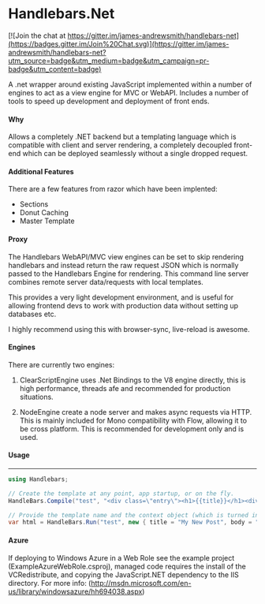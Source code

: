 Handlebars.Net
=================

[![Join the chat at https://gitter.im/james-andrewsmith/handlebars-net](https://badges.gitter.im/Join%20Chat.svg)](https://gitter.im/james-andrewsmith/handlebars-net?utm_source=badge&utm_medium=badge&utm_campaign=pr-badge&utm_content=badge)

A .net wrapper around existing JavaScript implemented within a number of engines to act as a view engine for MVC or WebAPI. Includes a number of tools to speed up development and deployment of front ends. 

#### Why
Allows a completely .NET backend but a templating language which is compatible with client and server rendering, a completely decoupled front-end which can be deployed seamlessly without a single dropped request.

#### Additional Features

There are a few features from razor which have been implented:

- Sections
- Donut Caching
- Master Template

#### Proxy
The Handlebars WebAPI/MVC view engines can be set to skip rendering handlebars and instead return the raw request JSON which is normally passed to the Handlebars Engine for rendering. This command line server combines remote server data/requests with local templates. 

This provides a very light development environment, and is useful for allowing frontend devs to work with production data without setting up databases etc.

I highly recommend using this with browser-sync, live-reload is awesome.

#### Engines
There are currently two engines: 

1. ClearScriptEngine uses .Net Bindings to the V8 engine directly, this is high performance, threads afe and recommended for production situations.

2. NodeEngine create a node server and makes async requests via HTTP. This is mainly included for Mono compatibility with Flow, allowing it to be cross platform. This is recommended for development only and is used.


#### Usage

-----

``` csharp
using Handlebars;

// Create the template at any point, app startup, or on the fly.
HandleBars.Compile("test", "<div class=\"entry\"><h1>{{title}}</h1><div class=\"body\">{{{body}}}</div></div>");

// Provide the template name and the context object (which is turned into json)
var html = HandleBars.Run("test", new { title = "My New Post", body = "This is my first post!" });

```

#### Azure

If deploying to Windows Azure in a Web Role see the example project (ExampleAzureWebRole.csproj), 
managed code requires the install of the VCRedistribute, and copying the JavaScript.NET dependency 
to the IIS directory. For more info: (http://msdn.microsoft.com/en-us/library/windowsazure/hh694038.aspx)
